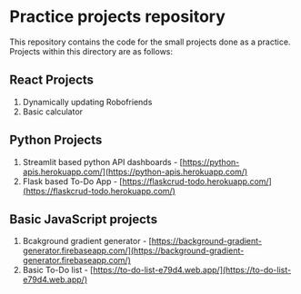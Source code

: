 # Practice projects repository

This repository contains the code for the small projects done as a practice. Projects within this directory are as follows:

## React Projects

1. Dynamically updating Robofriends
2. Basic calculator

## Python Projects

1. Streamlit based python API dashboards - [https://python-apis.herokuapp.com/](https://python-apis.herokuapp.com/)
2. Flask based To-Do App - [https://flaskcrud-todo.herokuapp.com/](https://flaskcrud-todo.herokuapp.com/)

## Basic JavaScript projects

1. Bcakground gradient generator - [https://background-gradient-generator.firebaseapp.com/](https://background-gradient-generator.firebaseapp.com/)
2. Basic To-Do list - [https://to-do-list-e79d4.web.app/](https://to-do-list-e79d4.web.app/)
